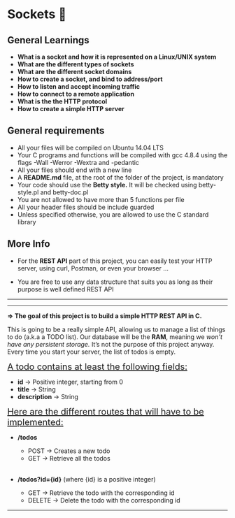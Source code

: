 # **Sockets** :electric_plug:

## **General Learnings**

- **What is a socket and how it is represented on a Linux/UNIX system**
- **What are the different types of sockets**
- **What are the different socket domains**
- **How to create a socket, and bind to address/port**
- **How to listen and accept incoming traffic**
- **How to connect to a remote application**
- **What is the the HTTP protocol**
- **How to create a simple HTTP server**

## **General requirements**

- All your files will be compiled on Ubuntu 14.04 LTS
- Your C programs and functions will be compiled with gcc 4.8.4 using the flags -Wall -Werror -Wextra and -pedantic
- All your files should end with a new line
- A **README.md** file, at the root of the folder of the project, is mandatory
- Your code should use the **Betty style.** It will be checked using betty-style.pl and betty-doc.pl
- You are not allowed to have more than 5 functions per file
- All your header files should be include guarded
- Unless specified otherwise, you are allowed to use the C standard library

## **More Info**
 - For the **REST API** part of this project, you can easily test your HTTP server, using curl, Postman, or even your browser … <br>

- You are free to use any data structure that suits you as long as their purpose is well defined
REST API <br>
<hr><hr>

**=> The goal of this project is to build a simple HTTP REST API in C.**

This is going to be a really simple API, allowing us to manage a list of things to do (a.k.a a TODO list). Our database will be the **RAM**, meaning we <i>won’t have any persistent storage.</i> It’s not the purpose of this project anyway. Every time you start your server, the list of todos is empty.

<u style="font-size: 1.25rem">A todo contains at least the following fields:</u>

- **id** -> Positive integer, starting from 0
- **title** -> String
- **description** -> String

<u style="font-size: 1.25rem">Here are the different routes that will have to be implemented:</u>

- **/todos**
  - POST -> Creates a new todo
  - GET -> Retrieve all the todos
  <br>

- **/todos?id={id}** (where {id} is a positive integer)
  - GET -> Retrieve the todo with the corresponding id
  - DELETE -> Delete the todo with the corresponding id

<hr>

